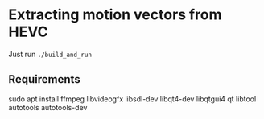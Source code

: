# Extracting motion vectors from HEVC

Just run
`./build_and_run`


## Requirements
sudo apt install ffmpeg libvideogfx libsdl-dev libqt4-dev libqtgui4 qt libtool autotools autotools-dev